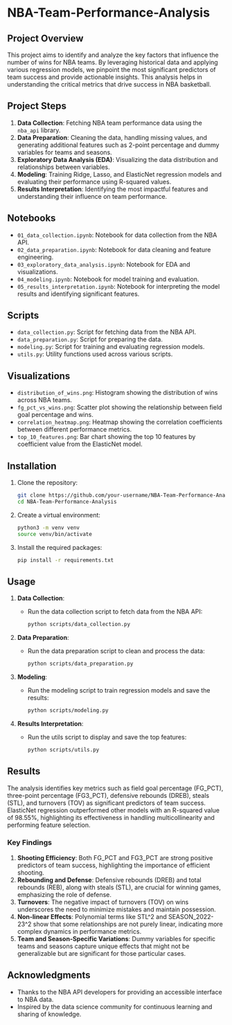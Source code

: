 # NBA-Team-Performance-Analysis

## Project Overview

This project aims to identify and analyze the key factors that influence the number of wins for NBA teams. By leveraging historical data and applying various regression models, we pinpoint the most significant predictors of team success and provide actionable insights. This analysis helps in understanding the critical metrics that drive success in NBA basketball.


## Project Steps

1. **Data Collection**: Fetching NBA team performance data using the `nba_api` library.
2. **Data Preparation**: Cleaning the data, handling missing values, and generating additional features such as 2-point percentage and dummy variables for teams and seasons.
3. **Exploratory Data Analysis (EDA)**: Visualizing the data distribution and relationships between variables.
4. **Modeling**: Training Ridge, Lasso, and ElasticNet regression models and evaluating their performance using R-squared values.
5. **Results Interpretation**: Identifying the most impactful features and understanding their influence on team performance.

## Notebooks

- `01_data_collection.ipynb`: Notebook for data collection from the NBA API.
- `02_data_preparation.ipynb`: Notebook for data cleaning and feature engineering.
- `03_exploratory_data_analysis.ipynb`: Notebook for EDA and visualizations.
- `04_modeling.ipynb`: Notebook for model training and evaluation.
- `05_results_interpretation.ipynb`: Notebook for interpreting the model results and identifying significant features.

## Scripts

- `data_collection.py`: Script for fetching data from the NBA API.
- `data_preparation.py`: Script for preparing the data.
- `modeling.py`: Script for training and evaluating regression models.
- `utils.py`: Utility functions used across various scripts.

## Visualizations

- `distribution_of_wins.png`: Histogram showing the distribution of wins across NBA teams.
- `fg_pct_vs_wins.png`: Scatter plot showing the relationship between field goal percentage and wins.
- `correlation_heatmap.png`: Heatmap showing the correlation coefficients between different performance metrics.
- `top_10_features.png`: Bar chart showing the top 10 features by coefficient value from the ElasticNet model.

## Installation

1. Clone the repository:
    ```bash
    git clone https://github.com/your-username/NBA-Team-Performance-Analysis.git
    cd NBA-Team-Performance-Analysis
    ```

2. Create a virtual environment:
    ```bash
    python3 -m venv venv
    source venv/bin/activate
    ```

3. Install the required packages:
    ```bash
    pip install -r requirements.txt
    ```

## Usage

1. **Data Collection**:
    - Run the data collection script to fetch data from the NBA API:
      ```bash
      python scripts/data_collection.py
      ```

2. **Data Preparation**:
    - Run the data preparation script to clean and process the data:
      ```bash
      python scripts/data_preparation.py
      ```

3. **Modeling**:
    - Run the modeling script to train regression models and save the results:
      ```bash
      python scripts/modeling.py
      ```

4. **Results Interpretation**:
    - Run the utils script to display and save the top features:
      ```bash
      python scripts/utils.py
      ```

## Results

The analysis identifies key metrics such as field goal percentage (FG_PCT), three-point percentage (FG3_PCT), defensive rebounds (DREB), steals (STL), and turnovers (TOV) as significant predictors of team success. ElasticNet regression outperformed other models with an R-squared value of 98.55%, highlighting its effectiveness in handling multicollinearity and performing feature selection.

### Key Findings
1. **Shooting Efficiency**: Both FG_PCT and FG3_PCT are strong positive predictors of team success, highlighting the importance of efficient shooting.
2. **Rebounding and Defense**: Defensive rebounds (DREB) and total rebounds (REB), along with steals (STL), are crucial for winning games, emphasizing the role of defense.
3. **Turnovers**: The negative impact of turnovers (TOV) on wins underscores the need to minimize mistakes and maintain possession.
4. **Non-linear Effects**: Polynomial terms like STL^2 and SEASON_2022-23^2 show that some relationships are not purely linear, indicating more complex dynamics in performance metrics.
5. **Team and Season-Specific Variations**: Dummy variables for specific teams and seasons capture unique effects that might not be generalizable but are significant for those particular cases.

## Acknowledgments

- Thanks to the NBA API developers for providing an accessible interface to NBA data.
- Inspired by the data science community for continuous learning and sharing of knowledge.
